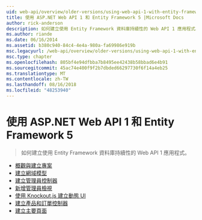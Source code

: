 ```yaml
---
uid: web-api/overview/older-versions/using-web-api-1-with-entity-framework-5/index
title: 使用 ASP.NET Web API 1 和 Entity Framework 5 |Microsoft Docs
author: rick-anderson
description: 如何建立使用 Entity Framework 資料庫持續性的 Web API 1 應用程式。
ms.author: riande
ms.date: 06/16/2014
ms.assetid: b380c940-84c4-4e4a-980a-fa69986e919b
msc.legacyurl: /web-api/overview/older-versions/using-web-api-1-with-entity-framework-5
msc.type: chapter
ms.openlocfilehash: 805bf4e94dfbba7b8495ee42438b58bbad6e4b91
ms.sourcegitcommit: 45ac74e400f9f2b7dbded66297730f6f14a4eb25
ms.translationtype: MT
ms.contentlocale: zh-TW
ms.lasthandoff: 08/16/2018
ms.locfileid: "48253940"
---
```

<a name="using-aspnet-web-api-1-with-entity-framework-5"></a>使用 ASP.NET Web API 1 和 Entity Framework 5
====================
> 如何建立使用 Entity Framework 資料庫持續性的 Web API 1 應用程式。


- [概觀與建立專案](using-web-api-with-entity-framework-part-1.md)
- [建立網域模型](using-web-api-with-entity-framework-part-2.md)
- [建立管理員控制器](using-web-api-with-entity-framework-part-3.md)
- [新增管理員檢視](using-web-api-with-entity-framework-part-4.md)
- [使用 Knockout.js 建立動態 UI](using-web-api-with-entity-framework-part-5.md)
- [建立產品和訂單控制器](using-web-api-with-entity-framework-part-6.md)
- [建立主要頁面](using-web-api-with-entity-framework-part-7.md)
